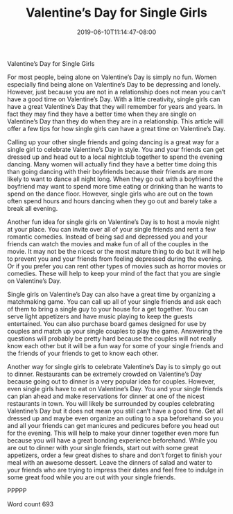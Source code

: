 ﻿---
title: "Valentine’s Day for Single Girls"
date: 2019-06-10T11:14:47-08:00
description: "Valentines Day txt Tips for Web Success"
featured_image: "/images/Valentines Day txt.jpg"
tags: ["Valentines Day txt"]
---

Valentine’s Day for Single Girls

For most people, being alone on Valentine’s Day is simply no fun. Women especially find being alone on Valentine’s Day to be depressing and lonely. However, just because you are not in a relationship does not mean you can’t have a good time on Valentine’s Day. With a little creativity, single girls can have a great Valentine’s Day that they will remember for years and years. In fact they may find they have a better time when they are single on Valentine’s Day than they do when they are in a relationship. This article will offer a few tips for how single girls can have a great time on Valentine’s Day.

Calling up your other single friends and going dancing is a great way for a single girl to celebrate Valentine’s Day in style. You and your friends can get dressed up and head out to a local nightclub together to spend the evening dancing. Many women will actually find they have a better time doing this than going dancing with their boyfriends because their friends are more likely to want to dance all night long. When they go out with a boyfriend the boyfriend may want to spend more time eating or drinking than he wants to spend on the dance floor. However, single girls who are out on the town often spend hours and hours dancing when they go out and barely take a break all evening. 

Another fun idea for single girls on Valentine’s Day is to host a movie night at your place. You can invite over all of your single friends and rent a few romantic comedies. Instead of being sad and depressed you and your friends can watch the movies and make fun of all of the couples in the movie. It may not be the nicest or the most mature thing to do but it will help to prevent you and your friends from feeling depressed during the evening. Or if you prefer you can rent other types of movies such as horror movies or comedies. These will help to keep your mind of the fact that you are single on Valentine’s Day.

Single girls on Valentine’s Day can also have a great time by organizing a matchmaking game. You can call up all of your single friends and ask each of them to bring a single guy to your house for a get together. You can serve light appetizers and have music playing to keep the guests entertained. You can also purchase board games designed for use by couples and match up your single couples to play the game. Answering the questions will probably be pretty hard because the couples will not really know each other but it will be a fun way for some of your single friends and the friends of your friends to get to know each other. 

Another way for single girls to celebrate Valentine’s Day is to simply go out to dinner. Restaurants can be extremely crowded on Valentine’s Day because going out to dinner is a very popular idea for couples. However, even single girls have to eat on Valentine’s Day. You and your single friends can plan ahead and make reservations for dinner at one of the nicest restaurants in town. You will likely be surrounded by couples celebrating Valentine’s Day but it does not mean you still can’t have a good time. Get all dressed up and maybe even organize an outing to a spa beforehand so you and all your friends can get manicures and pedicures before you head out for the evening. This will help to make your dinner together even more fun because you will have a great bonding experience beforehand. While you are out to dinner with your single friends, start out with some great appetizers, order a few great dishes to share and don’t forget to finish your meal with an awesome dessert. Leave the dinners of salad and water to your friends who are trying to impress their dates and feel free to indulge in some great food while you are out with your single friends. 

PPPPP

Word count 693

